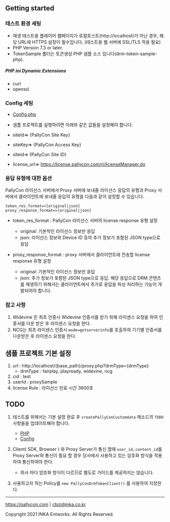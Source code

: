 
## Getting started

### 테스트 환경 세팅

- 재생 테스트용 플레이어 웹페이지가 로컬호스트(http://localhost)가 아닌 경우, 해당 URL에 HTTPS 설정이 필수입니다. (테스트용 웹 서버에 SSL/TLS 적용 필요)
- PHP Version 7.3 or later.
- TokenSample 폴더는 토큰생성 PHP 샘플 소스 입니다(drm-token-sample-php). 

##### PHP.ini Dynamic Extensions
- curl
- openssl 

### Config 세팅
- [Config.php](../src/Config/Config.php)
- 샘플 프로젝트를 실행하려면 아래와 같은 값들을 설정해야 합니다.

- siteId=> {PallyCon Site Key}
- siteKey=> {PallyCon Access Key}
- siteid=> {PallyCon Site ID}
- license_url=> https://license.pallycon.com/ri/licenseManager.do



### 응답 유형에 대한 옵션

PallyCon 라이선스 서버에서 Proxy 서버에 보내줄 라이선스 응답의 유형과 Proxy 서버에서 클라이언트에 보내줄 응답의 유형을 다음과 같이 설정할 수 있습니다.

```
token_res_format=>[original|json]
proxy_response_format=>[original|json]
```

- token_res_format : PallyCon 라이선스 서버의 license response 유형 설정
    - original: 기본적인 라이선스 정보만 응답
    - json: 라이선스 정보와 Device ID 등의 추가 정보가 포함된 JSON type으로 응답

- proxy_response_format : proxy 서버에서 클라이언트에 전송할 license response 유형 설정
    - original: 기본적인 라이선스 정보만 응답
    - json: 추가 정보가 포함된 JSON type으로 응답. 해당 응답으로 DRM 콘텐츠를 재생하기 위해서는 클라이언트에서 추가로 응답을 파싱 처리하는 기능이 개발되어야 합니다.


### 참고 사항
1. Widevine 은 최초 인증시 Widevine 인증서를 받기 위해 라이센스 요청을 하여 인증서를 다운 받은 후 라이센스 요청을 한다.
2. NCG는 최초 라이센스 인증시 `mode=getserverinfo`를 호출하여 기기별 인증서를 다운받은 후 라이센스 요청을 한다.


    
## 샘플 프로젝트 기본 설정

1. url : http://localhost/{base_path}/proxy.php?drmType={drmType} 
    - drmType : fairplay, playready, widevine, ncg  
2. cid : test  
3. userId : proxySample  
4. license Rule : 라이선스 만료 시간 3600초


## TODO

1. 테스트를 위해서는 기본 설정 완료 후 `createPallyConCustomdata` 메소드의 `TODO` 사항들을 업데이트해야 합니다.

   - [PHP](../src/Service/ProxyService.php)
   - [Config](../src/Config/Config.php)

2. Client( SDK, Browser ) 와 Proxy Server가 통신 할때 `user_id`, `content_id`를 Proxy Server와 통신이 필요 할 경우 당사에서 사용하고 있는 암호화 방식을 적용하여 통신하여야 한다.
    - 회사 마다 암호화 방식이 다르므로 별도로 가이드를 제공하지는 않습니다.


3. 사용하고자 하는 Policy를 `new PallyConDrmTokenClient()` 를 사용하여 지정한다.


***

https://pallycon.com | cbiz@inka.co.kr

Copyright 2021 INKA Entworks. All Rights Reserved.

    